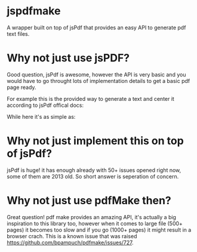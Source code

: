 # jspdfmake
A wrapper built on top of jsPdf that provides an easy API to generate pdf text files.

# Why not just use jsPDF?
Good question, jsPdf is awesome, however the API is very basic and you would have to go throught lots of implementation details to get a basic pdf page ready.

For example this is the provided way to generate a text and center it according to jsPdf offical docs:

While here it's as simple as:

# Why not just implement this on top of jsPdf?
jsPdf is huge! it has enough already with 50+ issues opened right now, some of them are 2013 old. So short answer is seperation of concern.  

# Why not just use pdfMake then?
Great question! pdf make provides an amazing API, it's actually a big inspiration to this library too, however when it comes to large file (500+ pages) it becomes too slow and if you go (1000+ pages) it might result in a browser crach. This is a known issue that was raised https://github.com/bpampuch/pdfmake/issues/727. 

